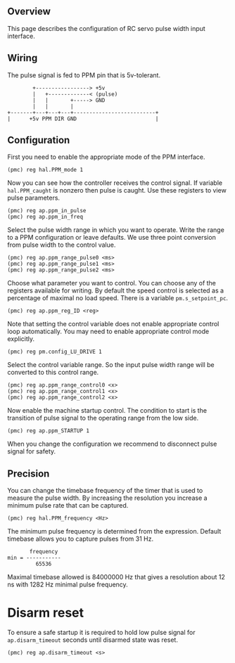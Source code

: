 ## Overview

This page describes the configuration of RC servo pulse width input interface.

## Wiring

The pulse signal is fed to PPM pin that is 5v-tolerant.

	        +-----------------> +5v
	        |   +-------------< (pulse)
	        |   |       +-----> GND
	        |   |       |
	+-------+---+---+---+--------------------------+
	|      +5v PPM DIR GND                         |

## Configuration

First you need to enable the appropriate mode of the PPM interface.

	(pmc) reg hal.PPM_mode 1

Now you can see how the controller receives the control signal. If variable
`hal.PPM_caught` is nonzero then pulse is caught. Use these registers to view
pulse parameters.

	(pmc) reg ap.ppm_in_pulse
	(pmc) reg ap.ppm_in_freq

Select the pulse width range in which you want to operate. Write the range to a
PPM configuration or leave defaults. We use three point conversion from pulse
width to the control value.

	(pmc) reg ap.ppm_range_pulse0 <ms>
	(pmc) reg ap.ppm_range_pulse1 <ms>
	(pmc) reg ap.ppm_range_pulse2 <ms>

Choose what parameter you want to control. You can choose any of the registers
available for writing. By default the speed control is selected as a percentage
of maximal no load speed. There is a variable `pm.s_setpoint_pc`.

	(pmc) reg ap.ppm_reg_ID <reg>

Note that setting the control variable does not enable appropriate control loop
automatically. You may need to enable appropriate control mode explicitly.

	(pmc) reg pm.config_LU_DRIVE 1

Select the control variable range. So the input pulse width range will be
converted to this control range.

	(pmc) reg ap.ppm_range_control0 <x>
	(pmc) reg ap.ppm_range_control1 <x>
	(pmc) reg ap.ppm_range_control2 <x>

Now enable the machine startup control. The condition to start is the transition
of pulse signal to the operating range from the low side.

	(pmc) reg ap.ppm_STARTUP 1

When you change the configuration we recommend to disconnect pulse signal for
safety.

## Precision

You can change the timebase frequency of the timer that is used to measure the
pulse width. By increasing the resolution you increase a minimum pulse rate
that can be captured.

	(pmc) reg hal.PPM_frequency <Hz>

The minimum pulse frequency is determined from the expression. Default timebase
allows you to capture pulses from 31 Hz.

	       frequency
	min = -----------
	         65536

Maximal timebase allowed is 84000000 Hz that gives a resolution about 12 ns
with 1282 Hz minimal pulse frequency.

# Disarm reset

To ensure a safe startup it is required to hold low pulse signal for
`ap.disarm_timeout` seconds until disarmed state was reset.

	(pmc) reg ap.disarm_timeout <s>

